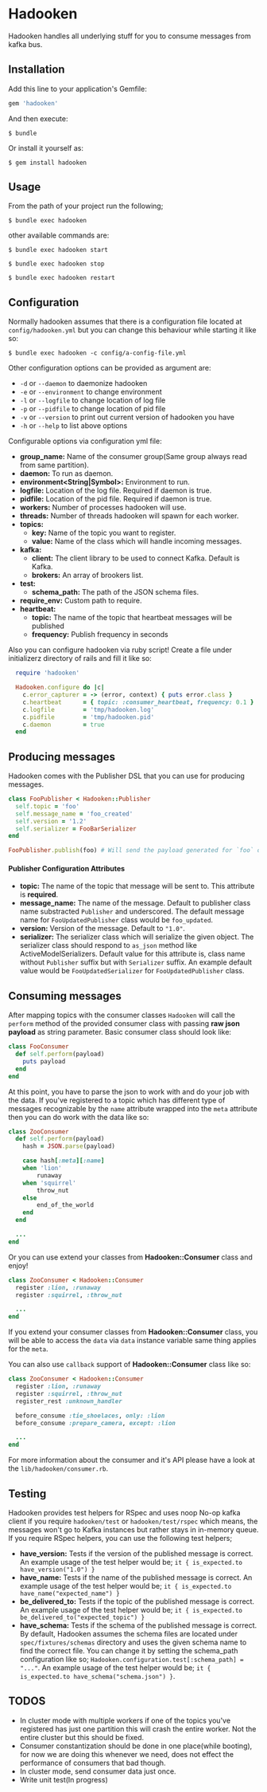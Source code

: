 # Hadooken

Hadooken handles all underlying stuff for you to consume messages from kafka bus.

## Installation

Add this line to your application's Gemfile:

```ruby
gem 'hadooken'
```

And then execute:

    $ bundle

Or install it yourself as:

    $ gem install hadooken

## Usage

From the path of your project run the following;

```
$ bundle exec hadooken
```

other available commands are:

```
$ bundle exec hadooken start
```

```
$ bundle exec hadooken stop
```

```
$ bundle exec hadooken restart
```

## Configuration

Normally hadooken assumes that there is a configuration file located at `config/hadooken.yml` but you can change this behaviour while starting it like so:

```
$ bundle exec hadooken -c config/a-config-file.yml
```

Other configuration options can be provided as argument are:

- `-d` or `--daemon` to daemonize hadooken
- `-e` or `--environment` to change environment
- `-l` or `--logfile` to change location of log file
- `-p` or `--pidfile` to change location of pid file
- `-v` or `--version` to print out current version of hadooken you have
- `-h` or `--help` to list above options

Configurable options via configuration yml file:

- **group_name<String>:** Name of the consumer group(Same group always read from same partition).
- **daemon<Boolean>:** To run as daemon.
- **environment<String|Symbol>:** Environment to run.
- **logfile<String>:** Location of the log file. Required if daemon is true.
- **pidfile<String>:** Location of the pid file. Required if daemon is true.
- **workers<Integer>:** Number of processes hadooken will use.
- **threads<Integer>:** Number of threads hadooken will spawn for each worker.
- **topics<Dictionary>:**
  - **key:** Name of the topic you want to register.
  - **value:** Name of the class which will handle incoming messages.
- **kafka<Dictionary>:**
  - **client:** The client library to be used to connect Kafka. Default is Kafka.
  - **brokers:** An array of brookers list.
- **test<Dictionary>:**
  - **schema_path:** The path of the JSON schema files.
- **require_env<String>:** Custom path to require.
- **heartbeat<Dictionary>:**
  - **topic:** The name of the topic that heartbeat messages will be published
  - **frequency:** Publish frequency in seconds

Also you can configure hadooken via ruby script! Create a file under initializerz directory of rails and fill it like so:

```ruby
  require 'hadooken'

  Hadooken.configure do |c|
    c.error_capturer = -> (error, context) { puts error.class }
    c.heartbeat      = { topic: :consumer_heartbeat, frequency: 0.1 }
    c.logfile        = 'tmp/hadooken.log'
    c.pidfile        = 'tmp/hadooken.pid'
    c.daemon         = true
  end
```

## Producing messages

Hadooken comes with the Publisher DSL that you can use for producing messages.

```ruby
class FooPublisher < Hadooken::Publisher
  self.topic = 'foo'
  self.message_name = 'foo_created'
  self.version = '1.2'
  self.serializer = FooBarSerializer
end

FooPublisher.publish(foo) # Will send the payload generated for `foo` object to Kafka
```

#### Publisher Configuration Attributes

- **topic:** The name of the topic that message will be sent to. This attribute is **required**.
- **message_name:** The name of the message. Default to publisher class name substracted `Publisher` and underscored. The default message name for `FooUpdatedPublisher` class would be `foo_updated`.
- **version:** Version of the message. Default to `"1.0"`.
- **serializer:** The serializer class which will serialize the given object. The serializer class should respond to `as_json` method like ActiveModelSerializers. Default value for this attribute is, class name without `Publisher` suffix but with `Serializer` suffix. An example default value would be `FooUpdatedSerializer` for `FooUpdatedPublisher` class.


## Consuming messages

After mapping topics with the consumer classes `Hadooken` will call the `perform` method of the provided consumer class with passing **raw json payload** as string parameter. Basic consumer class should look like:

```ruby
class FooConsumer
  def self.perform(payload)
    puts payload
  end
end
```

At this point, you have to parse the json to work with and do your job with the data.
If you've registered to a topic which has different type of messages recognizable by the `name` attribute wrapped into the `meta` attribute then you can do work with the data like so:

```ruby
class ZooConsumer
  def self.perform(payload)
    hash = JSON.parse(payload)

    case hash[:meta][:name]
    when 'lion'
        runaway
    when 'squirrel'
        throw_nut
    else
        end_of_the_world
    end
  end

  ...
end
```

Or you can use extend your classes from **Hadooken::Consumer** class and enjoy!

```ruby
class ZooConsumer < Hadooken::Consumer
  register :lion, :runaway
  register :squirrel, :throw_nut

  ...
end
```

If you extend your consumer classes from **Hadooken::Consumer** class, you will be able to access the `data` via `data` instance variable same thing applies for the `meta`.

You can also use `callback` support of **Hadooken::Consumer** class like so:

```ruby
class ZooConsumer < Hadooken::Consumer
  register :lion, :runaway
  register :squirrel, :throw_nut
  register_rest :unknown_handler

  before_consume :tie_shoelaces, only: :lion
  before_consume :prepare_camera, except: :lion

  ...
end
```

For more information about the consumer and it's API please have a look at the `lib/hadooken/consumer.rb`.

## Testing

Hadooken provides test helpers for RSpec and uses noop No-op kafka client if you require `hadooken/test` or `hadooken/test/rspec` which means, the messages won't go to Kafka instances but rather stays in in-memory queue.
If you require RSpec helpers, you can use the following test helpers;

- **have_version:** Tests if the version of the published message is correct. An example usage of the test helper would be; `it { is_expected.to have_version("1.0") }`
- **have_name:** Tests if the name of the published message is correct. An example usage of the test helper would be; `it { is_expected.to have_name("expected_name") }`
- **be_delivered_to:** Tests if the topic of the published message is correct. An example usage of the test helper would be; `it { is_expected.to be_delivered_to("expected_topic") }`
- **have_schema:** Tests if the schema of the published message is correct. By default, Hadooken assumes the schema files are located under `spec/fixtures/schemas` directory and uses the given schema name to find the correct file.
You can change it by setting the schema_path configuration like so; `Hadooken.configuration.test[:schema_path] = "..."`. An example usage of the test helper would be; `it { is_expected.to have_schema("schema.json") }`.


## TODOS

- In cluster mode with multiple workers if one of the topics you've registered has just one partition this will crash the entire worker. Not the entire cluster but this should be fixed.
- Consumer constantization should be done in one place(while booting), for now we are doing this whenever we need, does not effect the performance of consumers that bad though.
- In cluster mode, send consumer data just once.
- Write unit test(In progress)
